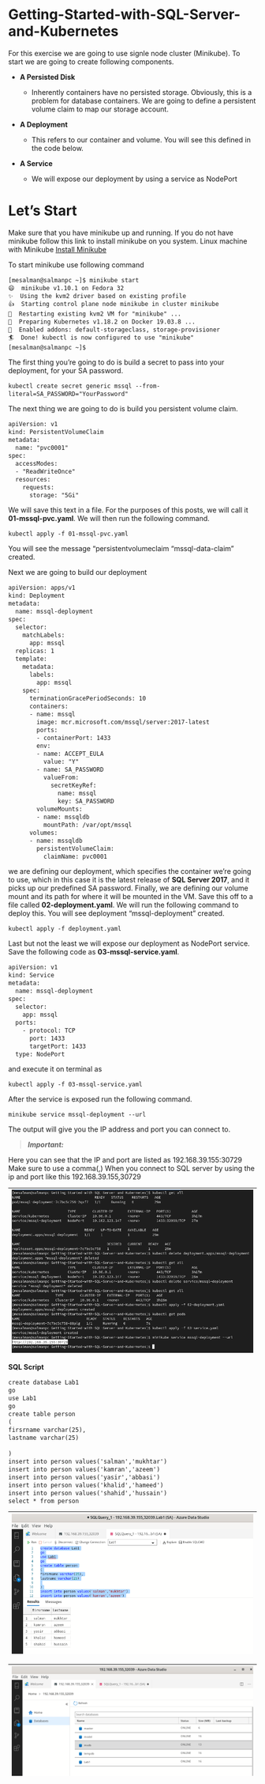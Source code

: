 # Getting-Started-with-SQL-Server-and-Kubernetes

For this exercise we are going to use signle node cluster (Minikube). To start we are going to create following components. 

- **A Persisted Disk**

	* Inherently containers have no persisted storage. Obviously, this is a problem for database containers. We are going to define a persistent volume claim to map our storage account.

- **A Deployment**

	* This refers to our container and volume. You will see this defined in the code below.

- **A Service**

	* We will expose our deployment by using a service as NodePort

# Let’s Start

Make sure that you have minikube up and running. If you do not have minikube follow this link to install minikube on you system. Linux machine with Minikube [Install Minikube](https://github.com/salman-mukhtar/setting-up-kubernetes-environment/blob/master/README.md)

To start minikube use following command


```
[mesalman@salmanpc ~]$ minikube start
😄  minikube v1.10.1 on Fedora 32
✨  Using the kvm2 driver based on existing profile
👍  Starting control plane node minikube in cluster minikube
🔄  Restarting existing kvm2 VM for "minikube" ...
🐳  Preparing Kubernetes v1.18.2 on Docker 19.03.8 ...
🌟  Enabled addons: default-storageclass, storage-provisioner
🏄  Done! kubectl is now configured to use "minikube"
[mesalman@salmanpc ~]$  
```


The first thing you’re going to do is build a secret to pass into your deployment, for your SA password.

```
kubectl create secret generic mssql --from-literal=SA_PASSWORD="YourPassword"
```

The next thing we are going to do is build you persistent volume claim.

```
apiVersion: v1 
kind: PersistentVolumeClaim 
metadata: 
  name: "pvc0001" 
spec: 
  accessModes: 
  - "ReadWriteOnce" 
  resources: 
    requests: 
      storage: "5Gi"
```

We will save this text in a file. For the purposes of this posts, we will call it **01-mssql-pvc.yaml**. We will then run the following command. 

```
kubectl apply -f 01-mssql-pvc.yaml
```
You will see the message “persistentvolumeclaim “mssql-data-claim” created.

Next we are going to build our deployment

```
apiVersion: apps/v1
kind: Deployment
metadata:
  name: mssql-deployment
spec:
  selector:
    matchLabels:
      app: mssql
  replicas: 1
  template:
    metadata:
      labels:
        app: mssql
    spec:
      terminationGracePeriodSeconds: 10
      containers:
      - name: mssql
        image: mcr.microsoft.com/mssql/server:2017-latest
        ports:
        - containerPort: 1433
        env:
        - name: ACCEPT_EULA
          value: "Y"
        - name: SA_PASSWORD
          valueFrom:
            secretKeyRef:
              name: mssql
              key: SA_PASSWORD
        volumeMounts:
        - name: mssqldb
          mountPath: /var/opt/mssql
      volumes:
      - name: mssqldb
        persistentVolumeClaim:
          claimName: pvc0001
```

we are defining our deployment, which specifies the container we’re going to use, which in this case it is the latest release of **SQL Server 2017**, and it picks up our predefined SA password. Finally, we are defining our volume mount and its path for where it will be mounted in the VM. Save this off to a file called **02-deployment.yaml**. We will run the following command to deploy this. You will see deployment “mssql-deployment” created.

```
kubectl apply -f deployment.yaml
```

Last but not the least we will expose our deployment as NodePort service. Save the following code as **03-mssql-service.yaml**. 


```
apiVersion: v1
kind: Service
metadata:
  name: mssql-deployment
spec:
  selector:
    app: mssql
  ports:
    - protocol: TCP
      port: 1433
      targetPort: 1433
  type: NodePort

```

and execute it on terminal as

```
kubectl apply -f 03-mssql-service.yaml
```

After the service is exposed run the following command.

```
minikube service mssql-deployment --url
```

The output will give you the IP address and port you can connect to.

> **_Important:_**

Here you can see that the IP and port are listed as 192.168.39.155:30729
Make sure to use a comma(,) When you connect to SQL server by using the ip and port like this 192.168.39.155,30729


| ![images/list-all-kubectl.png](images/list-all-kubectl.png) |
| ------------------------------------------------------------------- |


**SQL Script**

```
create database Lab1
go
use Lab1
go
create table person
(
firsrname varchar(25),
lastname varchar(25)

)
insert into person values('salman','mukhtar')
insert into person values('kamran','azeem')
insert into person values('yasir','abbasi')
insert into person values('khalid','hameed')
insert into person values('shahid','hussain')
select * from person
```

| ![images/create-db.png](images/create-db.png) |
| ------------------------------------------------------------------- |

| ![images/list-db.png](images/list-db.png) |
| ------------------------------------------------------------------- |

